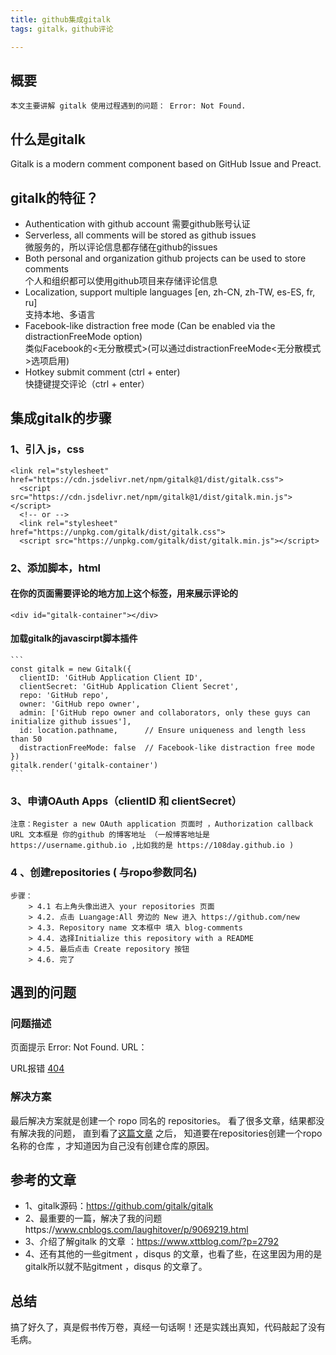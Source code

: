 ```yaml
---
title: github集成gitalk
tags: gitalk，github评论

---
```


## 概要
 	本文主要讲解 gitalk 使用过程遇到的问题： Error: Not Found.
## 什么是gitalk
Gitalk is a modern comment component based on GitHub Issue and Preact.
## gitalk的特征？

+ Authentication with github account
 需要github账号认证
+ Serverless, all comments will be stored as github issues 
<br>微服务的，所以评论信息都存储在github的issues
+ Both personal and organization github projects can be used to store comments
<br>个人和组织都可以使用github项目来存储评论信息
+ Localization, support multiple languages [en, zh-CN, zh-TW, es-ES, fr, ru]
<br>支持本地、多语言
+ Facebook-like distraction free mode (Can be enabled via the distractionFreeMode option)
 	<br>类似Facebook的<无分散模式>(可以通过distractionFreeMode<无分散模式>选项启用)
+ Hotkey submit comment (ctrl + enter)
	<br>快捷键提交评论（ctrl + enter）
## 集成gitalk的步骤

### 1、引入 js，css 
```
<link rel="stylesheet" href="https://cdn.jsdelivr.net/npm/gitalk@1/dist/gitalk.css">
  <script src="https://cdn.jsdelivr.net/npm/gitalk@1/dist/gitalk.min.js"></script>
  <!-- or -->
  <link rel="stylesheet" href="https://unpkg.com/gitalk/dist/gitalk.css">
  <script src="https://unpkg.com/gitalk/dist/gitalk.min.js"></script>
 ```

### 2、添加脚本，html 
#### 在你的页面需要评论的地方加上这个标签，用来展示评论的<br>
```
<div id="gitalk-container"></div>
```
 #### 加载gitalk的javascirpt脚本插件

    ```  
    const gitalk = new Gitalk({
      clientID: 'GitHub Application Client ID',
      clientSecret: 'GitHub Application Client Secret',
      repo: 'GitHub repo',
      owner: 'GitHub repo owner',
      admin: ['GitHub repo owner and collaborators, only these guys can initialize github issues'],
      id: location.pathname,      // Ensure uniqueness and length less than 50
      distractionFreeMode: false  // Facebook-like distraction free mode
    })
    gitalk.render('gitalk-container') 
    ```
### 3、申请OAuth Apps（clientID 和 clientSecret）
    注意：Register a new OAuth application 页面时 ，Authorization callback URL 文本框是 你的github 的博客地址 （一般博客地址是 https://username.github.io ,比如我的是 https://108day.github.io )
### 4 、创建repositories ( 与ropo参数同名)
	步骤：
        > 4.1 右上角头像出进入 your repositories 页面
        > 4.2. 点击 Luangage:All 旁边的 New 进入 https://github.com/new 
        > 4.3. Repository name 文本框中 填入 blog-comments  
        > 4.4. 选择Initialize this repository with a README 
        > 4.5. 最后点击 Create repository 按钮  
        > 4.6. 完了 
               
## 遇到的问题

### 问题描述

页面提示 Error: Not Found. URL：
    
URL报错 [404](https://api.github.com/repos/108day/blog-comments/issues?client_id=1f02192554bde9b07bf8&client_secret=bc467ba8d75e23cc041adc841401382b6d41aa28&labels=gitment,%2F2018%2F12%2F06%2Fmarkdonw.html&t=1544105334346 )
    
### 解决方案
最后解决方案就是创建一个 ropo 同名的 repositories。
看了很多文章，结果都没有解决我的问题，
直到看了[这篇文章](https://www.cnblogs.com/laughitover/p/9069219.html/) 之后，
知道要在repositories创建一个ropo名称的仓库 ，才知道因为自己没有创建仓库的原因。

## 参考的文章

- 1、gitalk源码：https://github.com/gitalk/gitalk
- 2、最重要的一篇，解决了我的问题https://www.cnblogs.com/laughitover/p/9069219.html
- 3、介绍了解gitalk 的文章 ：https://www.xttblog.com/?p=2792
- 4、还有其他的一些gitment ，disqus 的文章，也看了些，在这里因为用的是gitalk所以就不贴gitment ，disqus 的文章了。

## 总结

搞了好久了，真是假书传万卷，真经一句话啊！还是实践出真知，代码敲起了没有毛病。


